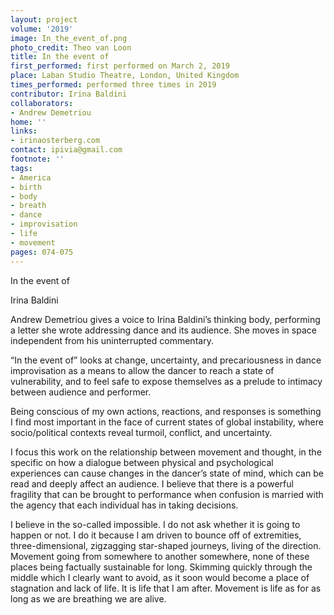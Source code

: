 ```yaml
---
layout: project
volume: '2019'
image: In_the_event_of.png
photo_credit: Theo van Loon
title: In the event of
first_performed: first performed on March 2, 2019
place: Laban Studio Theatre, London, United Kingdom
times_performed: performed three times in 2019
contributor: Irina Baldini
collaborators:
- Andrew Demetriou
home: ''
links:
- irinaosterberg.com
contact: ipivia@gmail.com
footnote: ''
tags:
- America
- birth
- body
- breath
- dance
- improvisation
- life
- movement
pages: 074-075
---
```


In the event of

Irina Baldini

Andrew Demetriou gives a voice to Irina Baldini’s thinking body, performing a letter she wrote addressing dance and its audience. She moves in space independent from his uninterrupted commentary.

“In the event of” looks at change, uncertainty, and precariousness in dance improvisation as a means to allow the dancer to reach a state of vulnerability, and to feel safe to expose themselves as a prelude to intimacy between audience and performer.

Being conscious of my own actions, reactions, and responses is something I find most important in the face of current states of global instability, where socio/political contexts reveal turmoil, conflict, and uncertainty.

I focus this work on the relationship between movement and thought, in the specific on  how a dialogue between physical and psychological experiences can cause changes in the dancer’s state of mind, which can be read and deeply affect an audience. I believe that there is a powerful fragility that can be brought to performance when confusion is married with the agency that each individual has in taking decisions.

I believe in the so-called impossible. I do not ask whether it is going to happen or not. I do it because I am driven to bounce off of extremities, three-dimensional, zigzagging star-shaped journeys, living of the direction. Movement going from somewhere to another somewhere, none of these places being factually sustainable for long. Skimming quickly through the middle which I clearly want to avoid, as it soon would become a place of stagnation and lack of life. It is life that I am after. Movement is life as for as long as we are breathing we are alive.
